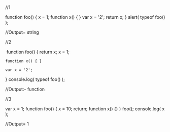 //1 

function foo() {
    x = 1;
    function x() { }
    var x = '2';
    return x;
}
alert( typeof foo() );  

//Output= string 


//2

 function foo() {    return x;
    x = 1;
    
    function x() { }
    
    var x = '2';
}
console.log( typeof foo() );   

//Output:- function  

//3

var x = 1;
function foo() {
    x = 10;
    return;
    function x() {}
}
foo();
console.log( x );  

//Output= 1